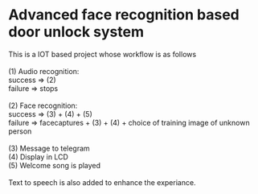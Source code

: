 # Advanced face recognition based door unlock system

This is a IOT based project whose workflow is as follows<br>
<br>
(1) Audio recognition: 
<br>
success => (2)
<br>
failure => stops
<br><br>
(2) Face recognition:
<br>success => (3) + (4) + (5)
<br>failure => facecaptures + (3) + (4) + choice of training image of unknown person<br><br>
(3) Message to telegram  <br>
(4) Display in LCD<br>
(5) Welcome song is played<br>
<br>
Text to speech is also added to enhance the experiance. <br>
